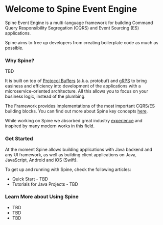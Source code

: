 # Welcome to Spine Event Engine

Spine Event Engine is a multi-language framework for building Command Query Responsibility Segregation (CQRS) and Event Sourcing (ES) applications.

Spine aims to free up developers from creating boilerplate code as much as possible.


### Why Spine?
TBD

It is built on top of [Protocol Buffers](https://developers.google.com/protocol-buffers/docs/overview) (a.k.a. protobuf) and [gRPS](http://www.grpc.io/docs/) to bring easiness and efficiency into development of the applications with a microservice-oriented architecture. All this allows you to focus on your business logic, instead of the plumbing.


The Framework provides implementations of the most important CQRS/ES building blocks. 
You can find out more about Spine key concepts [here](concepts.md).
 
While working on Spine we absorbed great industry [experience](prior_art.md) and inspired by many modern works in this field.

### Get Started


At the moment Spine allows building applications with Java backend and any UI framework, as well as building client applications on Java, JavaScript, Android and iOS (Swift). 

To get up and running with Spine, check the following articles:
* Quick Start - TBD
* Tutorials for Java Projects - TBD



### Learn More about Using Spine


* TBD
* TBD
* TBD